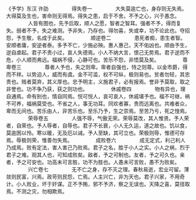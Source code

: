 《予学》东汉 许劭
　　
　　得失卷一
　　
　　大失莫逾亡也，身存则无失焉。大得莫及生也，害命则无得焉。得失之患，启于不舍。不予之心，兴于愚念。
　　
　　人皆有图也，先予后取，顺人之愿，智者之智耳。强者不予，得而复失。弱者不予，失之难测。予非失，乃存也。得勿喜，失或幸，功不论此也。夺招怨，予生敬，名成于此矣。
　　
　　顺逆卷二
　　
　　患死者痴，患生者智。安顺者庸，安逆者泰。多予不亡，少施必殃。惠人惠己，天不佑凶也。顺由予生，逆自虐起。君子不责小过，哀人失德焉。小人不纳大言，恨己无势焉。君子逆而不危，小人顺而弗远。福祸不侵，心静可也。苦乐不怨，非悟莫及矣。
　　
　　尊卑卷三
　　
　　尊者人予也，失之则卑。卑者自强也，恃之则尊。以金市爵，得而不祥。以势迫人，威而有虞。金不可滥，权不可纵，极则易也。贫者勿轻，其忠贵也。贱者莫弃，其义厚也。忠予明主，义施君子，必有报焉。誉非予莫取，取之非誉也。功不争乃获，获之则功也。
　　
　　休戚卷四
　　
　　物有异也，理自通焉。命有别也，情自同焉。悦可悦人，哀可哀人，休戚堪予也。福不可继，祸不可养，福祸莫受也。不省之人，事无功耳。同欢者寡，贵而远离也。共难者众，卑而无间也。苦乐由人，非苦乐也。至乐乃予，生之崇焉。至苦乃亏，死之惶焉。
　　
　　荣辱卷五
　　
　　人强不辱，气傲无荣。荣辱莫改，其人惟贤。予人荣者，自荣也。予人辱者，自辱也。君子不长衰，小人无久运，道之故也。饥以食，莫逾困以怜。寒以暖，无及厄以诫。予人至缺，其可立也。荣极则辱，惟德可存焉。辱极则荣，惟善勿失焉。
　　
　　成败卷六
　　
　　成无定式，利己利人乃成焉。败有定法，害人害己乃败焉。君子之名，胜于小人之实。小人之祸，烈于君子之难。观其人也，可知成败矣。敌者，予之可制也。友者，予之可久也。亲者，予之可安也。功高未可言胜，功不为胜也。人愚未可言败，愚不为败矣。
　　
　　兴亡卷七
　　
　　无不亡之身，存不灭之理。春秋易逝，宏业可留。薄敛则民富，兴焉。政苛则民怨，亡焉。人主兴亡，非为天也。君子兴家，不用奇计。小人败业，坏于奸谋。正不予贿，邪不予济，察之无误也。天降之喜，莫径取焉。不测之灾，勿相欺焉。
　　
　　

